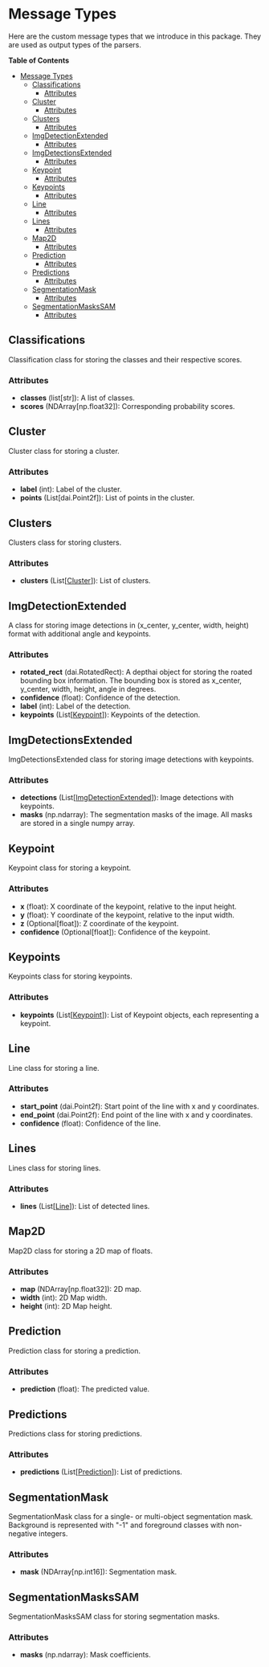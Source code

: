 # Message Types

Here are the custom message types that we introduce in this package. They are used as output types of the parsers.

**Table of Contents**

- [Message Types](#message-types)
  - [Classifications](#classifications)
    - [Attributes](#attributes)
  - [Cluster](#cluster)
    - [Attributes](#attributes-1)
  - [Clusters](#clusters)
    - [Attributes](#attributes-2)
  - [ImgDetectionExtended](#imgdetectionextended)
    - [Attributes](#attributes-3)
  - [ImgDetectionsExtended](#imgdetectionsextended)
    - [Attributes](#attributes-4)
  - [Keypoint](#keypoint)
    - [Attributes](#attributes-5)
  - [Keypoints](#keypoints)
    - [Attributes](#attributes-6)
  - [Line](#line)
    - [Attributes](#attributes-7)
  - [Lines](#lines)
    - [Attributes](#attributes-8)
  - [Map2D](#map2d)
    - [Attributes](#attributes-9)
  - [Prediction](#prediction)
    - [Attributes](#attributes-10)
  - [Predictions](#predictions)
    - [Attributes](#attributes-11)
  - [SegmentationMask](#segmentationmask)
    - [Attributes](#attributes-12)
  - [SegmentationMasksSAM](#segmentationmaskssam)
    - [Attributes](#attributes-13)

## Classifications

Classification class for storing the classes and their respective scores.

### Attributes

- **classes** (list\[str\]): A list of classes.
- **scores** (NDArray\[np.float32\]): Corresponding probability scores.

## Cluster

Cluster class for storing a cluster.

### Attributes

- **label** (int): Label of the cluster.
- **points** (List\[dai.Point2f\]): List of points in the cluster.

## Clusters

Clusters class for storing clusters.

### Attributes

- **clusters** (List\[[Cluster](#cluster)\]): List of clusters.

## ImgDetectionExtended

A class for storing image detections in (x_center, y_center, width, height) format with additional angle and keypoints.

### Attributes

- **rotated_rect** (dai.RotatedRect): A depthai object for storing the roated bounding box information. The bounding box is stored as x_center, y_center, width, height, angle in degrees.
- **confidence** (float): Confidence of the detection.
- **label** (int): Label of the detection.
- **keypoints** (List\[[Keypoint](#keypoint)\]): Keypoints of the detection.

## ImgDetectionsExtended

ImgDetectionsExtended class for storing image detections with keypoints.

### Attributes

- **detections** (List\[[ImgDetectionExtended](#imgdetectionextended)\]): Image detections with keypoints.
- **masks** (np.ndarray): The segmentation masks of the image. All masks are stored in a single numpy array.

## Keypoint

Keypoint class for storing a keypoint.

### Attributes

- **x** (float): X coordinate of the keypoint, relative to the input height.
- **y** (float): Y coordinate of the keypoint, relative to the input width.
- **z** (Optional\[float\]): Z coordinate of the keypoint.
- **confidence** (Optional\[float\]): Confidence of the keypoint.

## Keypoints

Keypoints class for storing keypoints.

### Attributes

- **keypoints** (List\[[Keypoint](#keypoint)\]): List of Keypoint objects, each representing a keypoint.

## Line

Line class for storing a line.

### Attributes

- **start_point** (dai.Point2f): Start point of the line with x and y coordinates.
- **end_point** (dai.Point2f): End point of the line with x and y coordinates.
- **confidence** (float): Confidence of the line.

## Lines

Lines class for storing lines.

### Attributes

- **lines** (List\[[Line](#line)\]): List of detected lines.

## Map2D

Map2D class for storing a 2D map of floats.

### Attributes

- **map** (NDArray\[np.float32\]): 2D map.
- **width** (int): 2D Map width.
- **height** (int): 2D Map height.

## Prediction

Prediction class for storing a prediction.

### Attributes

- **prediction** (float): The predicted value.

## Predictions

Predictions class for storing predictions.

### Attributes

- **predictions** (List\[[Prediction](#prediction)\]): List of predictions.

## SegmentationMask

SegmentationMask class for a single- or multi-object segmentation mask. Background is represented with "-1" and foreground classes with non-negative integers.

### Attributes

- **mask** (NDArray\[np.int16\]): Segmentation mask.

## SegmentationMasksSAM

SegmentationMasksSAM class for storing segmentation masks.

### Attributes

- **masks** (np.ndarray): Mask coefficients.
